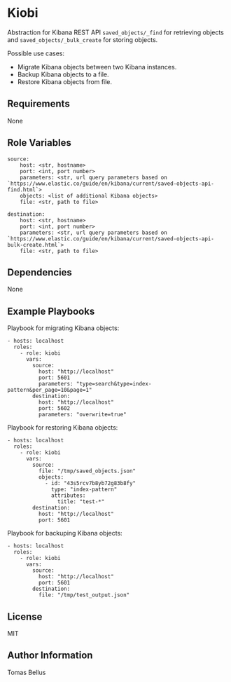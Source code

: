 Kiobi
=========

Abstraction for Kibana REST API `saved_objects/_find` for retrieving objects and `saved_objects/_bulk_create` for storing objects. 

Possible use cases:
- Migrate Kibana objects between two Kibana instances.
- Backup Kibana objects to a file.
- Restore Kibana objects from file.

Requirements
------------

None

Role Variables
--------------

    source:
        host: <str, hostname>
        port: <int, port number>
        parameters: <str, url query parameters based on `https://www.elastic.co/guide/en/kibana/current/saved-objects-api-find.html`>
        objects: <list of additional Kibana objects>
        file: <str, path to file>

    destination:
        host: <str, hostname>
        port: <int, port number>
        parameters: <str, url query parameters based on `https://www.elastic.co/guide/en/kibana/current/saved-objects-api-bulk-create.html`>
        file: <str, path to file>

Dependencies
------------

None

Example Playbooks
----------------

Playbook for migrating Kibana objects:

    - hosts: localhost
      roles:
        - role: kiobi
          vars:
            source:
              host: "http://localhost"
              port: 5601
              parameters: "type=search&type=index-pattern&per_page=10&page=1"
            destination:
              host: "http://localhost"
              port: 5602
              parameters: "overwrite=true"

Playbook for restoring Kibana objects:

    - hosts: localhost
      roles:
        - role: kiobi
          vars:
            source:
              file: "/tmp/saved_objects.json"
              objects:
                - id: "43s5rcv7b8yb72g83b8fy"
                  type: "index-pattern"
                  attributes:
                    title: "test-*"
            destination:
              host: "http://localhost"
              port: 5601

Playbook for backuping Kibana objects:

    - hosts: localhost
      roles:
        - role: kiobi
          vars:
            source:
              host: "http://localhost"
              port: 5601
            destination:
              file: "/tmp/test_output.json"

License
-------

MIT

Author Information
------------------

Tomas Bellus
